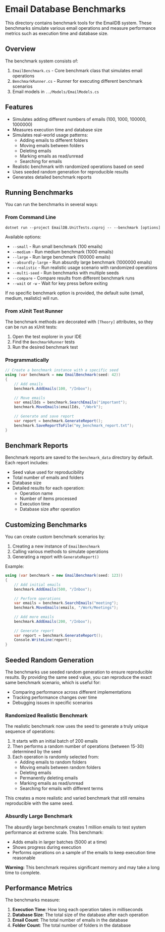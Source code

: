 # Email Database Benchmarks

This directory contains benchmark tools for the EmailDB system. These benchmarks simulate various email operations and measure performance metrics such as execution time and database size.

## Overview

The benchmark system consists of:

1. `EmailBenchmark.cs` - Core benchmark class that simulates email operations
2. `BenchmarkRunner.cs` - Runner for executing different benchmark scenarios
3. Email models in `../Models/EmailModels.cs`

## Features

- Simulates adding different numbers of emails (100, 1000, 100000, 1000000)
- Measures execution time and database size
- Simulates real-world usage patterns:
  - Adding emails to different folders
  - Moving emails between folders
  - Deleting emails
  - Marking emails as read/unread
  - Searching for emails
- Realistic benchmark with randomized operations based on seed
- Uses seeded random generation for reproducible results
- Generates detailed benchmark reports

## Running Benchmarks

You can run the benchmarks in several ways:

### From Command Line

```
dotnet run --project EmailDB.UnitTests.csproj -- --benchmark [options]
```

Available options:
- `--small` - Run small benchmark (100 emails)
- `--medium` - Run medium benchmark (1000 emails)
- `--large` - Run large benchmark (100000 emails)
- `--absurdly-large` - Run absurdly large benchmark (1000000 emails)
- `--realistic` - Run realistic usage scenario with randomized operations
- `--multi-seed` - Run benchmarks with multiple seeds
- `--compare` - Compare results from different benchmark runs
- `--wait` or `-w` - Wait for key press before exiting

If no specific benchmark option is provided, the default suite (small, medium, realistic) will run.

### From xUnit Test Runner

The benchmark methods are decorated with `[Theory]` attributes, so they can be run as xUnit tests:

1. Open the test explorer in your IDE
2. Find the `BenchmarkRunner` tests
3. Run the desired benchmark test

### Programmatically

```csharp
// Create a benchmark instance with a specific seed
using (var benchmark = new EmailBenchmark(seed: 42))
{
    // Add emails
    benchmark.AddEmails(100, "/Inbox");
    
    // Move emails
    var emailIds = benchmark.SearchEmails("important");
    benchmark.MoveEmails(emailIds, "/Work");
    
    // Generate and save report
    var report = benchmark.GenerateReport();
    benchmark.SaveReportToFile("my_benchmark_report.txt");
}
```

## Benchmark Reports

Benchmark reports are saved to the `benchmark_data` directory by default. Each report includes:

- Seed value used for reproducibility
- Total number of emails and folders
- Database size
- Detailed results for each operation:
  - Operation name
  - Number of items processed
  - Execution time
  - Database size after operation

## Customizing Benchmarks

You can create custom benchmark scenarios by:

1. Creating a new instance of `EmailBenchmark`
2. Calling various methods to simulate operations
3. Generating a report with `GenerateReport()`

Example:

```csharp
using (var benchmark = new EmailBenchmark(seed: 123))
{
    // Add initial emails
    benchmark.AddEmails(500, "/Inbox");
    
    // Perform operations
    var emails = benchmark.SearchEmails("meeting");
    benchmark.MoveEmails(emails, "/Work/Meetings");
    
    // Add more emails
    benchmark.AddEmails(200, "/Inbox");
    
    // Generate report
    var report = benchmark.GenerateReport();
    Console.WriteLine(report);
}
```

## Seeded Random Generation

The benchmarks use seeded random generation to ensure reproducible results. By providing the same seed value, you can reproduce the exact same benchmark scenario, which is useful for:

- Comparing performance across different implementations
- Tracking performance changes over time
- Debugging issues in specific scenarios

### Randomized Realistic Benchmark

The realistic benchmark now uses the seed to generate a truly unique sequence of operations:

1. It starts with an initial batch of 200 emails
2. Then performs a random number of operations (between 15-30) determined by the seed
3. Each operation is randomly selected from:
   - Adding emails to random folders
   - Moving emails between random folders
   - Deleting emails
   - Permanently deleting emails
   - Marking emails as read/unread
   - Searching for emails with different terms

This creates a more realistic and varied benchmark that still remains reproducible with the same seed.

### Absurdly Large Benchmark

The absurdly large benchmark creates 1 million emails to test system performance at extreme scale. This benchmark:

- Adds emails in larger batches (5000 at a time)
- Shows progress during execution
- Performs operations on a sample of the emails to keep execution time reasonable

**Warning:** This benchmark requires significant memory and may take a long time to complete.

## Performance Metrics

The benchmarks measure:

1. **Execution Time**: How long each operation takes in milliseconds
2. **Database Size**: The total size of the database after each operation
3. **Email Count**: The total number of emails in the database
4. **Folder Count**: The total number of folders in the database